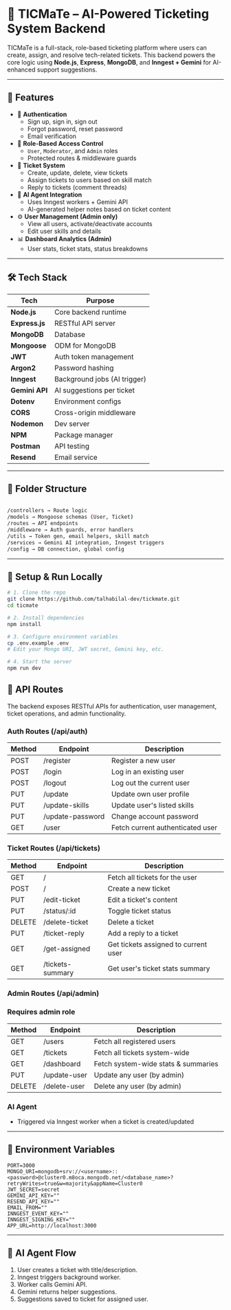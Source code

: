 # 🎫 TICMaTe – AI-Powered Ticketing System Backend

TICMaTe is a full-stack, role-based ticketing platform where users can create, assign, and resolve tech-related tickets. This backend powers the core logic using **Node.js**, **Express**, **MongoDB**, and **Inngest + Gemini** for AI-enhanced support suggestions.

---

## 🚀 Features

- 🔐 **Authentication**
  - Sign up, sign in, sign out
  - Forgot password, reset password
  - Email verification
- 👥 **Role-Based Access Control**
  - `User`, `Moderator`, and `Admin` roles
  - Protected routes & middleware guards
- 📝 **Ticket System**
  - Create, update, delete, view tickets
  - Assign tickets to users based on skill match
  - Reply to tickets (comment threads)
- 🧠 **AI Agent Integration**
  - Uses Inngest workers + Gemini API
  - AI-generated helper notes based on ticket content
- ⚙️ **User Management (Admin only)**
  - View all users, activate/deactivate accounts
  - Edit user skills and details
- 📊 **Dashboard Analytics (Admin)**
  - User stats, ticket stats, status breakdowns

---

## 🛠️ Tech Stack

| Tech           | Purpose                      |
| -------------- | ---------------------------- |
| **Node.js**    | Core backend runtime         |
| **Express.js** | RESTful API server           |
| **MongoDB**    | Database                     |
| **Mongoose**   | ODM for MongoDB              |
| **JWT**        | Auth token management        |
| **Argon2**     | Password hashing             |
| **Inngest**    | Background jobs (AI trigger) |
| **Gemini API** | AI suggestions per ticket    |
| **Dotenv**     | Environment configs          |
| **CORS**       | Cross-origin middleware      |
| **Nodemon**    | Dev server                   |
| **NPM**        | Package manager              |
| **Postman**    | API testing                  |
| **Resend**     | Email service                |

---

## 📁 Folder Structure

```bash

/controllers → Route logic
/models → Mongoose schemas (User, Ticket)
/routes → API endpoints
/middleware → Auth guards, error handlers
/utils → Token gen, email helpers, skill match
/services → Gemini AI integration, Inngest triggers
/config → DB connection, global config
```

---

## 🧪 Setup & Run Locally

```bash
# 1. Clone the repo
git clone https://github.com/talhabilal-dev/tickmate.git
cd ticmate

# 2. Install dependencies
npm install

# 3. Configure environment variables
cp .env.example .env
# Edit your Mongo URI, JWT secret, Gemini key, etc.

# 4. Start the server
npm run dev

```

## 📡 API Routes

The backend exposes RESTful APIs for authentication, user management, ticket operations, and admin functionality.

### Auth Routes (/api/auth)

| Method | Endpoint         | Description                      |
| ------ | ---------------- | -------------------------------- |
| POST   | /register        | Register a new user              |
| POST   | /login           | Log in an existing user          |
| POST   | /logout          | Log out the current user         |
| PUT    | /update          | Update own user profile          |
| PUT    | /update-skills   | Update user's listed skills      |
| PUT    | /update-password | Change account password          |
| GET    | /user            | Fetch current authenticated user |

### Ticket Routes (/api/tickets)

| Method | Endpoint         | Description                          |
| ------ | ---------------- | ------------------------------------ |
| GET    | /                | Fetch all tickets for the user       |
| POST   | /                | Create a new ticket                  |
| PUT    | /edit-ticket     | Edit a ticket's content              |
| PUT    | /status/:id      | Toggle ticket status                 |
| DELETE | /delete-ticket   | Delete a ticket                      |
| PUT    | /ticket-reply    | Add a reply to a ticket              |
| GET    | /get-assigned    | Get tickets assigned to current user |
| GET    | /tickets-summary | Get user's ticket stats summary      |

### Admin Routes (/api/admin)

### Requires admin role

| Method | Endpoint     | Description                         |
| ------ | ------------ | ----------------------------------- |
| GET    | /users       | Fetch all registered users          |
| GET    | /tickets     | Fetch all tickets system-wide       |
| GET    | /dashboard   | Fetch system-wide stats & summaries |
| PUT    | /update-user | Update any user (by admin)          |
| DELETE | /delete-user | Delete any user (by admin)          |

### AI Agent

- Triggered via Inngest worker when a ticket is created/updated

---

## 🔑 Environment Variables

```plaintext
PORT=3000
MONGO_URI=mongodb+srv://<username>::<password>@cluster0.m8oca.mongodb.net/<database_name>?retryWrites=true&w=majority&appName=Cluster0
JWT_SECRET=secret
GEMINI_API_KEY=""
RESEND_API_KEY=""
EMAIL_FROM=""
INNGEST_EVENT_KEY=""
INNGEST_SIGNING_KEY=""
APP_URL=http://localhost:3000

```

---

## 🧠 AI Agent Flow

1. User creates a ticket with title/description.
2. Inngest triggers background worker.
3. Worker calls Gemini API.
4. Gemini returns helper suggestions.
5. Suggestions saved to ticket for assigned user.
